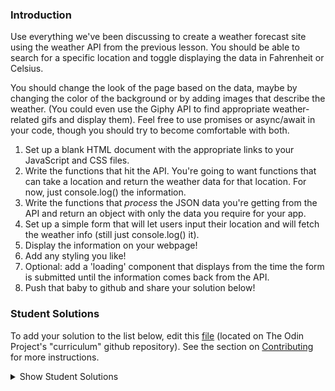 ### Introduction
Use everything we've been discussing to create a weather forecast site using the weather API from the previous lesson. You should be able to search for a specific location and toggle displaying the data in Fahrenheit or Celsius.

You should change the look of the page based on the data, maybe by changing the color of the background or by adding images that describe the weather. (You could even use the Giphy API to find appropriate weather-related gifs and display them). Feel free to use promises or async/await in your code, though you should try to become comfortable with both.

1. Set up a blank HTML document with the appropriate links to your JavaScript and CSS files.
2. Write the functions that hit the API. You're going to want functions that can take a location and return the weather data for that location. For now, just console.log() the information.
3. Write the functions that _process_ the JSON data you're getting from the API and return an object with only the data you require for your app.
4. Set up a simple form that will let users input their location and will fetch the weather info (still just console.log() it).
5. Display the information on your webpage!
6. Add any styling you like!
7. Optional: add a 'loading' component that displays from the time the form is submitted until the information comes back from the API.
8. Push that baby to github and share your solution below!

### Student Solutions
To add your solution to the list below, edit this [file](https://github.com/TheOdinProject/curriculum/blob/master/javascript/async-apis/project.md) (located on The Odin Project's "curriculum" github repository). See the section on [Contributing](http://github.com/TheOdinProject/curriculum/blob/master/contributing.md) for more instructions.

<details markdown="block">
  <summary> Show Student Solutions </summary>

* Add your solution below this line!
* [Disco Trooper's Solution](https://github.com/disco-trooper/weather-app) - [View in Browser](https://disco-trooper.github.io/weather-app/)
* [Katarzyna Kaswen-Wilk's Solution](https://github.com/kikupiku/weather-app) - [View in Browser](https://kikupiku.github.io/weather-app/)
* [Simon's Solution](https://github.com/Sim-frpt/weather-app) - [View in Browser](https://sim-frpt.github.io/weather-app/)
* [Ini's Solution](https://github.com/ietienam/weather) - [View in Browser](https://ietienam.github.io/weather/)
* [Edem's Solution](https://github.com/edemagbenyo/weather-app-vanillajs) - [View in Browsesr](http://edemagbenyo.com/weather-app-vanillajs/)
* [James's Solution](https://github.com/ericksen-github/weather_api_app) - [View in Browser](https://ericksen-github.github.io/weather_api_app/)
* [yldrmali's Solution](https://github.com/yldrmali/weather_app/tree/master) - [View in Browsesr](https://yldrmali.github.io/weather_app/)
* [Kevin Vuong's Solution](https://github.com/fffear/weather-app) - [View in Browsesr](https://fffear.github.io/weather-app/)
* [eapenzacharias's Solution](https://github.com/eapenzacharias/weatherapp) - [View in Browser](https://eapenzacharias.github.io/weatherapp/)
* [Braxton Lemmon's Solution](https://github.com/braxtonlemmon/weather-app) - [View in Browser](https://braxtonlemmon.github.io/weather-app/)
* [Bollinca's Solution](https://github.com/bollinca/weather-app) - [View in Browser](https://bollinca.github.io/weather-app/)
* [Julio's Solution](https://github.com/julio22b/weather-project) - [View in Browser](https://julio22b.github.io/weather-project/)
* [Zakariye Yusuf's Solution](https://github.com/ZYusuf10/weatherForcast) - [View in Browser](https://zyusuf10.github.io/weatherForcast/)
* [Martink-rsa's Solution](https://github.com/martink-rsa/weather-forecast) - [View in Browser](https://martink-rsa.github.io/weather-forecast/)
* [Learnsometing's Solution](https://github.com/learnsometing/JS-weather-api-app) - [View in Browser](https://learnsometing.github.io/JS-weather-api-app/)
* [Daniel Wesego's Solution](https://github.com/DanielMitiku/weather-app) - [View in Browser](https://danielmitiku.github.io/weather-app)
* [Alain Suarez's Solution](https://gitlab.com/asuar/react-weather) - [View in Browser](https://asuar.gitlab.io/react-weather/)
* [Bojo's Solution](https://github.com/BojoZahariev/Weather-App) - [View in Browser](https://bojozahariev.github.io/Weather-App/)
* [Igorashs's Solution](https://github.com/igorashs/vue-weather-app) - [View in Browser](https://igorashs.github.io/vue-weather-app/)
* [Vedat's Solution](https://github.com/mvedataydin/react-weather) - [View in Browser](https://mvedataydin.github.io/react-weather/)
* [Solodov's Solution](https://github.com/solodov-dev/drops) - [View in Browser](https://solodov-dev.github.io/drops/)
* [John Paul's Solution](https://github.com/Omulosi/weather-app) - [View in Browser](https://omulosi.github.io/weather-app/)
* [Henry M. Kirya's Solution](https://github.com/harrika/oikendi) - [View in Browser](https://sveather.herokuapp.com/index.html)
* [Eljoey's Solution](https://github.com/eljoey/weather-2) - [View in Browser](https://eljoey.github.io/weather-2/)
* [ARaut9's Solution](https://github.com/ARaut9/weather_app) - [View in Browser](https://araut9.github.io/weather_app/)
* [Jason McKee's Solution](https://github.com/jttmckee/vue-weather-app) - [View in Browser](https://jttmckee.github.io/vue-weather-app/)
* [Max Garbers's Solution](https://github.com/bubblebooy/Odin-Javascript/tree/master/weather) - [Live preview](https://bubblebooy.github.io/Odin-Javascript/weather/build/index.html)
* [Roman Alenskiy's Solution](https://github.com/romalenskiy/react-weather) - [Live preview](https://react-weather228.herokuapp.com)
* [nmac's Solution](https://github.com/nmacawile/weather-map) - [View in Browser](https://nmacawile.github.io/weather-map)
* [Javier Machin's Solution](https://github.com/Javier-Machin/react-weather-app) - [View in Browser](https://javier-machin.github.io/react-weather-app/)
* [Waris's Solution](https://github.com/warisz/weather-app) - [View in Browser](https://cdn.rawgit.com/warisz/weather-app/323c36ae/index.html)
* [VladL2C's Solution](https://vladl2c.github.io/weather-api/) - [View in Browser](https://vladl2c.github.io/weather-api/)
* [Tamerlan1993's Solution](https://github.com/Tamerlan1993/hactktoberfest-2018/tree/master/weather-app) - [View in Browser](https://weather-app-vue.netlify.com/)
* [Luján Fernaud's Solution](https://github.com/lujanfernaud/js-weather-compare) - [View in Browser](http://lujanfernaud.com/js-weather-compare/)
* [gregthepeg's Solution](https://github.com/gregthepeg4/weatherapp) - [View in Browser](https://peaceful-dawn-67006.herokuapp.com/)
* [brxck's Solution](https://github.com/brxck/odin-weather) - [View in Browser](http://brockmcelroy.com/odin-weather/)
* [theghall's Promise Solution](https://github.com/theghall/odin-weather) - [theghall's async/await refactor](https://github.com/theghall/odin-weather-alt)
* [Jmooree30's Solution](https://github.com/jmooree30/weather-app) - [View in Browser](https://jmooree30.github.io/weather-app/)
* [Devon's Solution](https://github.com/defitjo/Weather-App) - [View in Browser](https://defitjo.github.io/Weather-App/)
* [hmbeale's Solution](https://github.com/hmbeale/weather) - [View in Browser](http://hmbeale.github.io/weather/)
* [Rémy's Solution](https://codepen.io/beumsk/pen/Xpbyxv) - [View in Browser](https://codepen.io/beumsk/full/Xpbyxv/)
* [Sava's Solution](https://github.com/SavaVuckovic/Weather-App)
* [Mike Smith's Solution](https://github.com/MikeSS281986/City-Weather-Search) - [View in Browser](https://city-weather-search.firebaseapp.com/)
* [Alvaro Sanchez's Solution](https://github.com/heyalvaro/weather.js) - [View in Browser](http://heyalvaro.com/weather.js/)
* [aznafro's Solution](https://github.com/aznafro/goodmorning) - [View in Browser](https://aznafro.github.io/goodmorning/)
* [Areeba's Solution](https://github.com/AREEBAISHTIAQ/Weather-app) - [View in Browser](https://areebaishtiaq.github.io/Weather-app/)
* [Taylor J's Solution](https://github.com/taylorjohannsen/weather-app) - [View in Browser](https://taylorjohannsen.github.io/weather-app/)
* [Halkim's Solution](https://github.com/halkim44/react-weather-app) - [View in Browser](https://halkim44.github.io/react-weather-app/)
* [JamCry's Solution](https://github.com/jamcry/js-weather-app) - [View in Browser](https://jamcry.github.io/js-weather-app/)
* [Yash Boura's Solution](https://github.com/yashboura303/weatherappReact) - [View in Browser](https://yashweatherapp.netlify.com/)
* [Krzysztof Sordyl's Solution](https://github.com/Verthon/Weather-App) - [View in Browser](https://verthon.github.io/Weather-App/)
* [Aron's Solution](https://github.com/aronfischer/react_weather_app) - [View in Browser](https://aronfischer.github.io/react_weather_app/)
* [Kelvin Liang's Solution](https://github.com/kelvin8773/odin-weather-app) - [View in Browser](https://my-weather-now.netlify.com/)
* [Emil Dimitrov's Solution](https://github.com/edmtrv/weather-app) - [View in Browser](https://edmtrv.github.io/weather-app/)
* [mmboyce's Solution](https://github.com/mmboyce/weather-app) - [View in Browser](https://mmboyce.github.io/weather-app/)
* [JoshAubrey's Solution](https://github.com/JoshAubrey/weather-app) - [View in Browser](https://joshaubrey.github.io/weather-app/)
* [0xtaf's Solution](https://github.com/0xtaf/weather-app) - [View in Browser](https://0xtaf.github.io/weather-app/)
* [Hamohuh's Solution](https://github.com/hamohuh/weather-app/tree/master) - [View in Browser](https://hamohuh.github.io/weather-app/)
* [barrysweeney's Solution](https://github.com/barrysweeney/weather-app) - [View in Browser](https://barrysweeney.github.io/weather-app/)
</details>

